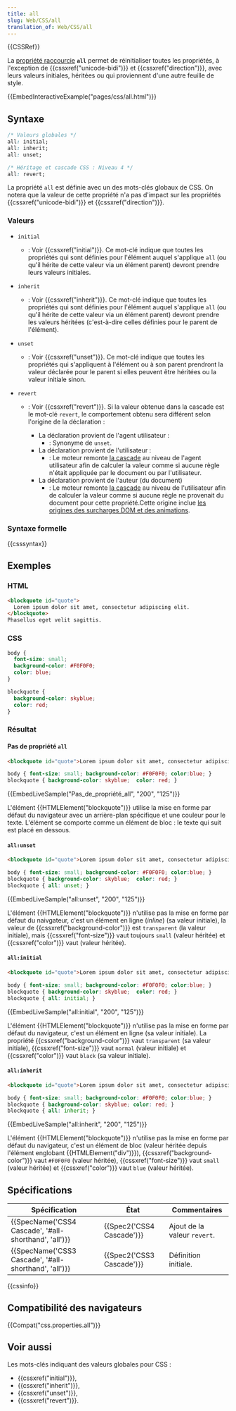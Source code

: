 ```yaml
---
title: all
slug: Web/CSS/all
translation_of: Web/CSS/all
---
```

{{CSSRef}}

La [propriété raccourcie](/fr/docs/Web/CSS/Propri%C3%A9t%C3%A9s_raccourcies) **`all`** permet de réinitialiser toutes les propriétés, à l'exception de {{cssxref("unicode-bidi")}} et {{cssxref("direction")}}, avec leurs valeurs initiales, héritées ou qui proviennent d'une autre feuille de style.

{{EmbedInteractiveExample("pages/css/all.html")}}

## Syntaxe

```css
/* Valeurs globales */
all: initial;
all: inherit;
all: unset;

/* Héritage et cascade CSS : Niveau 4 */
all: revert;
```

La propriété `all` est définie avec un des mots-clés globaux de CSS. On notera que la valeur de cette propriété n'a pas d'impact sur les propriétés {{cssxref("unicode-bidi")}} et {{cssxref("direction")}}.

### Valeurs

- `initial`
  - : Voir {{cssxref("initial")}}. Ce mot-clé indique que toutes les propriétés qui sont définies pour l'élément auquel s'applique `all` (ou qu'il hérite de cette valeur via un élément parent) devront prendre leurs valeurs initiales.
- `inherit`
  - : Voir {{cssxref("inherit")}}. Ce mot-clé indique que toutes les propriétés qui sont définies pour l'élément auquel s'applique `all` (ou qu'il hérite de cette valeur via un élément parent) devront prendre les valeurs héritées (c'est-à-dire celles définies pour le parent de l'élément).
- `unset`
  - : Voir {{cssxref("unset")}}. Ce mot-clé indique que toutes les propriétés qui s'appliquent à l'élément ou à son parent prendront la valeur déclarée pour le parent si elles peuvent être héritées ou la valeur initiale sinon.
- `revert`

  - : Voir {{cssxref("revert")}}. Si la valeur obtenue dans la cascade est le mot-clé `revert`, le comportement obtenu sera différent selon l'origine de la déclaration :

    - La déclaration provient de l'agent utilisateur :
      - : Synonyme de `unset`.
    - La déclaration provient de l'utilisateur :
      - : Le moteur remonte [la cascade](/fr/docs/Apprendre/CSS/Introduction_%C3%A0_CSS/La_cascade_et_l_h%C3%A9ritage) au niveau de l'agent utilisateur afin de calculer la valeur comme si aucune règle n'était appliquée par le document ou par l'utilisateur.
    - La déclaration provient de l'auteur (du document)
      - : Le moteur remonte [la cascade](/fr/docs/Apprendre/CSS/Introduction_%C3%A0_CSS/La_cascade_et_l_h%C3%A9ritage) au niveau de l'utilisateur afin de calculer la valeur comme si aucune règle ne provenait du document pour cette propriété.Cette origine inclue [les origines des surcharges DOM et des animations](https://www.w3.org/TR/css-cascade-4/#origin).

### Syntaxe formelle

{{csssyntax}}

## Exemples

### HTML

```html
<blockquote id="quote">
  Lorem ipsum dolor sit amet, consectetur adipiscing elit.
</blockquote>
Phasellus eget velit sagittis.
```

### CSS

```css
body {
  font-size: small;
  background-color: #F0F0F0;
  color: blue;
}

blockquote {
  background-color: skyblue;
  color: red;
}
```

### Résultat

#### Pas de propriété `all`

```html hidden
<blockquote id="quote">Lorem ipsum dolor sit amet, consectetur adipiscing elit.</blockquote> Phasellus eget velit sagittis.
```

```css hidden
body { font-size: small; background-color: #F0F0F0; color:blue; }
blockquote { background-color: skyblue;  color: red; }
```

{{EmbedLiveSample("Pas_de_propriété_all", "200", "125")}}

L'élément {{HTMLElement("blockquote")}} utilise la mise en forme par défaut du navigateur avec un arrière-plan spécifique et une couleur pour le texte. L'élément se comporte comme un élément de bloc : le texte qui suit est placé en dessous.

#### `all:unset`

```html hidden
<blockquote id="quote">Lorem ipsum dolor sit amet, consectetur adipiscing elit.</blockquote> Phasellus eget velit sagittis.
```

```css hidden
body { font-size: small; background-color: #F0F0F0; color:blue; }
blockquote { background-color: skyblue;  color: red; }
blockquote { all: unset; }
```

{{EmbedLiveSample("all:unset", "200", "125")}}

L'élément {{HTMLElement("blockquote")}} n'utilise pas la mise en forme par défaut du naivgateur, c'est un élément en ligne (_inline_) (sa valeur initiale), la valeur de {{cssxref("background-color")}} est `transparent` (la valeur initiale), mais {{cssxref("font-size")}} vaut toujours `small` (valeur héritée) et {{cssxref("color")}} vaut (valeur héritée).

#### `all:initial`

```html hidden
<blockquote id="quote">Lorem ipsum dolor sit amet, consectetur adipiscing elit.</blockquote> Phasellus eget velit sagittis.
```

```css hidden
body { font-size: small; background-color: #F0F0F0; color:blue; }
blockquote { background-color: skyblue;  color: red; }
blockquote { all: initial; }
```

{{EmbedLiveSample("all:initial", "200", "125")}}

L'élément {{HTMLElement("blockquote")}} n'utilise pas la mise en forme par défaut du navigateur, c'est un élément en ligne (sa valeur initiale). La propriété {{cssxref("background-color")}} vaut `transparent` (sa valeur initiale), {{cssxref("font-size")}} vaut `normal` (valeur initiale) et {{cssxref("color")}} vaut `black` (sa valeur initiale).

#### `all:inherit`

```html hidden
<blockquote id="quote">Lorem ipsum dolor sit amet, consectetur adipiscing elit.</blockquote> Phasellus eget velit sagittis.
```

```css hidden
body { font-size: small; background-color: #F0F0F0; color:blue; }
blockquote { background-color: skyblue; color: red; }
blockquote { all: inherit; }
```

{{EmbedLiveSample("all:inherit", "200", "125")}}

L'élément {{HTMLElement("blockquote")}} n'utilise pas la mise en forme par défaut du navigateur, c'est un élément de bloc (valeur héritée depuis l'élément englobant {{HTMLElement("div")}}), {{cssxref("background-color")}} vaut `#F0F0F0` (valeur héritée), {{cssxref("font-size")}} vaut `small` (valeur héritée) et {{cssxref("color")}} vaut `blue` (valeur héritée).

## Spécifications

| Spécification                                                            | État                             | Commentaires                 |
| ------------------------------------------------------------------------ | -------------------------------- | ---------------------------- |
| {{SpecName('CSS4 Cascade', '#all-shorthand', 'all')}} | {{Spec2('CSS4 Cascade')}} | Ajout de la valeur `revert`. |
| {{SpecName('CSS3 Cascade', '#all-shorthand', 'all')}} | {{Spec2('CSS3 Cascade')}} | Définition initiale.         |

{{cssinfo}}

## Compatibilité des navigateurs

{{Compat("css.properties.all")}}

## Voir aussi

Les mots-clés indiquant des valeurs globales pour CSS :

- {{cssxref("initial")}},
- {{cssxref("inherit")}},
- {{cssxref("unset")}},
- {{cssxref("revert")}}.
